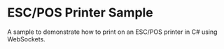 # ESC/POS Printer Sample
A sample to demonstrate how to print on an ESC/POS printer in C# using WebSockets.
